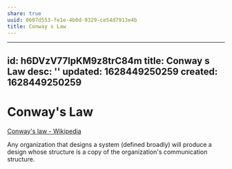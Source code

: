 ```yaml
---
share: true
uuid: 0607d553-fe1e-4b0d-9329-ce54d7913e4b
title: Conway s Law
---
```

---
id: h6DVzV77IpKM9z8trC84m
title: Conway s Law
desc: ''
updated: 1628449250259
created: 1628449250259
---
# Conway's Law
[Conway's law - Wikipedia](https://en.wikipedia.org/wiki/Conway%27s_law)

Any organization that designs a system (defined broadly) will produce a design whose structure is a copy of the organization's communication structure.
